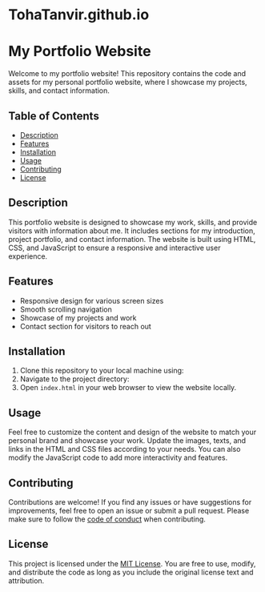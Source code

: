 # TohaTanvir.github.io
# My Portfolio Website

Welcome to my portfolio website! This repository contains the code and assets for my personal portfolio website, where I showcase my projects, skills, and contact information.

## Table of Contents
- [Description](#description)
- [Features](#features)
- [Installation](#installation)
- [Usage](#usage)
- [Contributing](#contributing)
- [License](#license)

## Description
This portfolio website is designed to showcase my work, skills, and provide visitors with information about me. It includes sections for my introduction, project portfolio, and contact information. The website is built using HTML, CSS, and JavaScript to ensure a responsive and interactive user experience.

## Features
- Responsive design for various screen sizes
- Smooth scrolling navigation
- Showcase of my projects and work
- Contact section for visitors to reach out

## Installation
1. Clone this repository to your local machine using:
2. Navigate to the project directory:
4. Open `index.html` in your web browser to view the website locally.

## Usage
Feel free to customize the content and design of the website to match your personal brand and showcase your work. Update the images, texts, and links in the HTML and CSS files according to your needs. You can also modify the JavaScript code to add more interactivity and features.

## Contributing
Contributions are welcome! If you find any issues or have suggestions for improvements, feel free to open an issue or submit a pull request. Please make sure to follow the [code of conduct](CODE_OF_CONDUCT.md) when contributing.

## License
This project is licensed under the [MIT License](LICENSE). You are free to use, modify, and distribute the code as long as you include the original license text and attribution.

